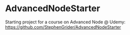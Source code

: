 # AdvancedNodeStarter
Starting project for a course on Advanced Node @ Udemy: https://github.com/StephenGrider/AdvancedNodeStarter
